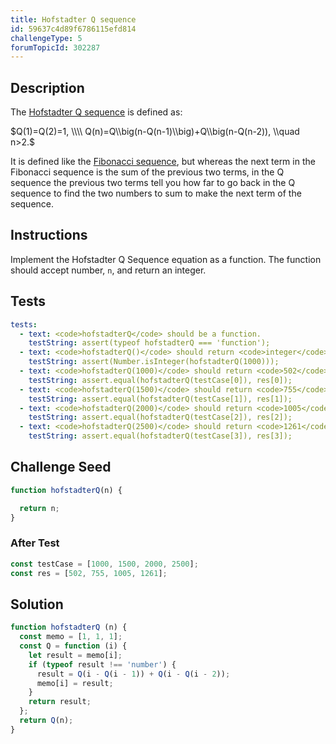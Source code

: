 ```yaml
---
title: Hofstadter Q sequence
id: 59637c4d89f6786115efd814
challengeType: 5
forumTopicId: 302287
---
```


## Description

<section id='description'>

The [Hofstadter Q sequence](https://en.wikipedia.org/wiki/Hofstadter_sequence#Hofstadter_Q_sequence "wp: Hofstadter_sequence#Hofstadter_Q_sequence") is defined as:

$Q(1)=Q(2)=1, \\\\ Q(n)=Q\\big(n-Q(n-1)\\big)+Q\\big(n-Q(n-2)), \\quad n>2.$

It is defined like the [Fibonacci sequence](<https://rosettacode.org/wiki/Fibonacci sequence> "Fibonacci sequence"), but whereas the next term in the Fibonacci sequence is the sum of the previous two terms, in the Q sequence the previous two terms tell you how far to go back in the Q sequence to find the two numbers to sum to make the next term of the sequence.

</section>

## Instructions

<section id='instructions'>

Implement the Hofstadter Q Sequence equation as a function. The function should accept number, `n`, and return an integer.

</section>

## Tests

<section id='tests'>

```yml
tests:
  - text: <code>hofstadterQ</code> should be a function.
    testString: assert(typeof hofstadterQ === 'function');
  - text: <code>hofstadterQ()</code> should return <code>integer</code>
    testString: assert(Number.isInteger(hofstadterQ(1000)));
  - text: <code>hofstadterQ(1000)</code> should return <code>502</code>
    testString: assert.equal(hofstadterQ(testCase[0]), res[0]);
  - text: <code>hofstadterQ(1500)</code> should return <code>755</code>
    testString: assert.equal(hofstadterQ(testCase[1]), res[1]);
  - text: <code>hofstadterQ(2000)</code> should return <code>1005</code>
    testString: assert.equal(hofstadterQ(testCase[2]), res[2]);
  - text: <code>hofstadterQ(2500)</code> should return <code>1261</code>
    testString: assert.equal(hofstadterQ(testCase[3]), res[3]);

```

</section>

## Challenge Seed

<section id='challengeSeed'>

<div id='js-seed'>

```js
function hofstadterQ(n) {

  return n;
}
```

</div>

### After Test

<div id='js-teardown'>

```js
const testCase = [1000, 1500, 2000, 2500];
const res = [502, 755, 1005, 1261];
```

</div>

</section>

## Solution

<section id='solution'>

```js
function hofstadterQ (n) {
  const memo = [1, 1, 1];
  const Q = function (i) {
    let result = memo[i];
    if (typeof result !== 'number') {
      result = Q(i - Q(i - 1)) + Q(i - Q(i - 2));
      memo[i] = result;
    }
    return result;
  };
  return Q(n);
}

```

</section>
